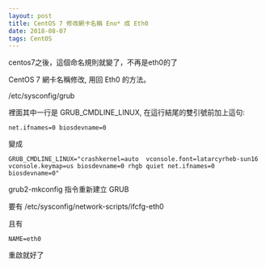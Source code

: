 ```yaml
---
layout: post
title: CentOS 7 修改網卡名稱 Eno* 成 Eth0
date: 2018-08-07
tags: CentOS
---
```


centos7之後，這個命名規則就變了，不再是eth0的了

CentOS 7 網卡名稱修改, 用回 Eth0 的方法。

/etc/sysconfig/grub

裡面其中一行是 GRUB_CMDLINE_LINUX, 在這行結尾的雙引號前加上這句:

```
net.ifnames=0 biosdevname=0
```

變成

```
GRUB_CMDLINE_LINUX="crashkernel=auto  vconsole.font=latarcyrheb-sun16 vconsole.keymap=us biosdevname=0 rhgb quiet net.ifnames=0 biosdevname=0"
```

 grub2-mkconfig 指令重新建立 GRUB 
 
 要有
  /etc/sysconfig/network-scripts/ifcfg-eth0 
  
 且有
 
 ```
 NAME=eth0
 ```
 
 重啟就好了
 
 
